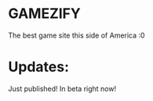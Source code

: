 # GAMEZIFY
The best game site this side of America :0

# Updates:
Just published! In beta right now!
